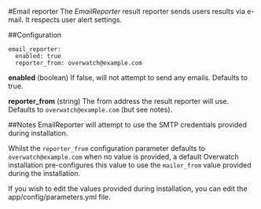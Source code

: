 #Email reporter
The _EmailReporter_ result reporter sends users results via e-mail. It respects user alert settings.

##Configuration
```
email_reporter:
  enabled: true
  reporter_from: overwatch@example.com
```

**enabled** (boolean) If false, will not attempt to send any emails. Defaults to true.

**reporter_from** (string) The from address the result reporter will use. Defaults to `overwatch@example.com` (but see notes). 

##Notes
EmailReporter will attempt to use the SMTP credentials provided during installation.

Whilst the `reporter_from` configuration parameter defaults to `overwatch@example.com` when no value is provided, a default Overwatch installation pre-configures this value to use the `mailer_from` value provided during the installation.

If you wish to edit the values provided during installation, you can edit the app/config/parameters.yml file.
